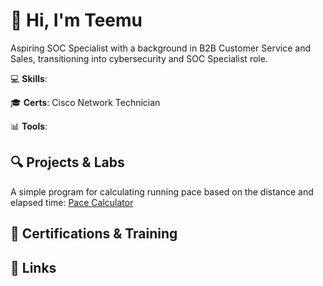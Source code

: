 # 👋 Hi, I'm Teemu

Aspiring SOC Specialist with a background in B2B Customer Service and Sales, transitioning into cybersecurity and SOC Specialist role.

💻 **Skills**:

🎓 **Certs**: Cisco Network Technician

📊 **Tools**:


## 🔍 Projects & Labs
A simple program for calculating running pace based on the distance and elapsed time: [Pace Calculator](https://tmolam.github.io/tahtilaskuri/tahtilaskuri.html)

## 📂 Certifications & Training

## 🔗 Links
